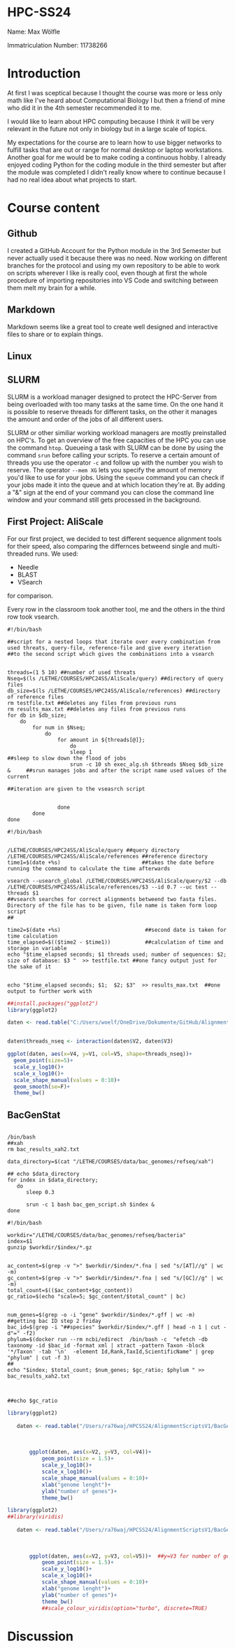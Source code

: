 # HPC-SS24

Name: Max Wölfle

Immatriculation Number: 11738266

# Introduction

At first I was sceptical because I thought the course was more or less only math like I've heard about Computational Biology I but then a friend of mine who did it in the 4th semester recommended it to me.

I would like to learn about HPC computing because I think it will be very relevant in the future not only in biology but in a large scale of topics.

My expectations for the course are to learn how to use bigger networks to fulfill tasks that are out or range for normal desktop or laptop workstations.
Another goal for me would be to make coding a continuous hobby. I already enjoyed coding Python for the coding module in the third semester but after the module was completed
I didn't really know where to continue because I had no real idea about what projects to start.



# Course content

## Github

I created a GitHub Account for the Python module in the 3rd Semester but never actually used it because there was no need.
Now working on different branches for the protocol and using my own repository to be able to work on scripts wherever I like is really cool,
even though at first the whole procedure of importing repositories into VS Code and switching between them melt my brain for a while.

## Markdown

Markdown seems like a great tool to create well designed and interactive files to share or to explain things.

## Linux

## SLURM

SLURM is a workload manager designed to protect the HPC-Server from being overloaded with too many tasks at the same time.
On the one hand it is possible to reserve 	threads for different tasks, on the other it manages the amount and order of the jobs of all different users.

SLURM or other similiar working workload managers are mostly preinstalled on HPC's. 
To get an overview of the free capacities of the HPC you can use the command `htop`. 
Queueing a task with SLURM can be done by using the command `srun` before calling your scripts.
To reserve a certain amount of threads you use the operator `-c` and follow up with the number you wish to reserve.
The operator `--mem XG` lets you specify the amount of memory you'd like to use for your jobs.
Using the `squeue` command you can check if your jobs made it into the queue and at which location they're at.
By adding a "&" sign at the end of your command you can close the command line window and your command still gets processed in the background.


## First Project: AliScale 

For our first project, we decided to test different sequence alignment tools for their speed, also comparing the differnces betweend single and multi-
threaded runs.
We used:

* Needle
* BLAST
* VSearch 

for comparison.

Every row in the classroom took another tool, me and the others in the third row took vsearch.
```shell 
#!/bin/bash 

##script for a nested loops that iterate over every combination from used threats, query-file, reference-file and give every iteration 
##to the second script which gives the combinations into a vsearch 


threads=(1 5 10) ##number of used threats 
Nseq=$(ls /LETHE/COURSES/HPC24SS/AliScale/query) ##directory of query files 
db_size=$(ls /LETHE/COURSES/HPC24SS/AliScale/references) ##directory of reference files
rm testfile.txt ##deletes any files from previous runs 
rm results_max.txt ##deletes any files from previous runs 
for db in $db_size;
    do    
        for num in $Nseq;
            do      
                for amount in ${threads[@]};    
                    do     
                    sleep 1                                                 ##sleep to slow down the flood of jobs 
                    srun -c 10 sh exec_alg.sh $threads $Nseq $db_size &     ##srun manages jobs and after the script name used values of the current 
                                                                            ##iteration are given to the vseasrch script         
                             
                           
                done
        done
done
```

```shell
#!/bin/bash


/LETHE/COURSES/HPC24SS/AliScale/query ##query directory 
/LETHE/COURSES/HPC24SS/AliScale/references ##reference directory
time1=$(date +%s)                          ##takes the date before running the command to calculate the time afterwards

vsearch --usearch_global /LETHE/COURSES/HPC24SS/AliScale/query/$2 --db /LETHE/COURSES/HPC24SS/AliScale/references/$3 --id 0.7 --uc test --threads $1
##vsearch searches for correct alignments betweend two fasta files. Directory of the file has to be given, file name is taken form loop script 
##

time2=$(date +%s)                           ##second date is taken for time calculation 
time_elapsed=$(($time2 - $time1))           ##calculation of time and storage in variable
echo "$time_elapsed seconds; $1 threads used; number of sequences: $2; size of database: $3 "  >> testfile.txt ##one fancy output just for the sake of it 


echo "$time_elapsed seconds; $1;  $2; $3"  >> results_max.txt  ##one output to further work with 

```

```R 
##install.packages("ggplot2")
library(ggplot2)

daten <- read.table("C:/Users/woelf/OneDrive/Dokumente/GitHub/AlignmentScriptsV1/results_combined.csv", sep=";") 


daten$threads_nseq <- interaction(daten$V2, daten$V3)   

ggplot(daten, aes(x=V4, y=V1, col=V5, shape=threads_nseq))+ 
  geom_point(size=5)+ 
  scale_y_log10()+  
  scale_x_log10()+  
  scale_shape_manual(values = 0:10)+   
  geom_smooth(se=F)+    
  theme_bw()
```

## BacGenStat
```shell

/bin/bash
##xah
rm bac_results_xah2.txt

data_directory=$(cat "/LETHE/COURSES/data/bac_genomes/refseq/xah")

## echo $data_directory
for index in $data_directory;
   do 
      sleep 0.3
      
      srun -c 1 bash bac_gen_script.sh $index &
done 

```

```shell
#!/bin/bash

workdir="/LETHE/COURSES/data/bac_genomes/refseq/bacteria"
index=$1
gunzip $workdir/$index/*.gz

 
ac_content=$(grep -v ">" $workdir/$index/*.fna | sed "s/[AT]//g" | wc -m) 
gc_content=$(grep -v ">" $workdir/$index/*.fna | sed "s/[GC]//g" | wc -m)
total_count=$(($ac_content+$gc_content))
gc_ratio=$(echo "scale=5; $gc_content/$total_count" | bc)


num_genes=$(grep -o -i "gene" $workdir/$index/*.gff | wc -m) 
##getting bac ID step 2 friday
bac_id=$(grep -i "##species" $workdir/$index/*.gff | head -n 1 | cut -d"=" -f2)
phylum=$(docker run --rm ncbi/edirect  /bin/bash -c  "efetch -db taxonomy -id $bac_id -format xml | xtract -pattern Taxon -block '*/Taxon' -tab '\n'  -element Id,Rank,TaxId,ScientificName" | grep "phylum" | cut -f 3)
##
echo "$index; $total_count; $num_genes; $gc_ratio; $phylum " >> bac_results_xah2.txt



##echo $gc_ratio
```

```R
library(ggplot2)
 
   daten <- read.table("/Users/ra76waj/HPCSS24/AlignmentScriptsV1/BacGen/complete.csv", sep=";") 
   
     
     
       ggplot(daten, aes(x=V2, y=V3, col=V4))+ 
           geom_point(size = 1.5)+ 
           scale_y_log10()+  
           scale_x_log10()+  
           scale_shape_manual(values = 0:10)+   
           xlab("genome lenght")+
           ylab("number of genes")+
           theme_bw()
```

```R
library(ggplot2)
##library(viridis)
 
   daten <- read.table("/Users/ra76waj/HPCSS24/AlignmentScriptsV1/BacGen/part_taxonomy.csv", sep=";") 
   
     
     
       ggplot(daten, aes(x=V2, y=V3, col=V5))+  ##y=V3 for number of genes and taxonomy, y=V4 for gc_content and taxonomy 
           geom_point(size = 1.5)+ 
           scale_y_log10()+  
           scale_x_log10()+  
           scale_shape_manual(values = 0:10)+   
           xlab("genome lenght")+
           ylab("number of genes")+
           theme_bw()
           ##scale_colour_viridis(option="turbo", discrete=TRUE)
```

# Discussion
